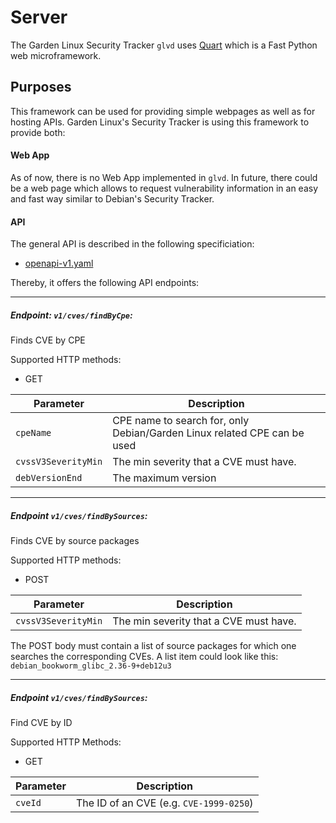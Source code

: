 # Server

The Garden Linux Security Tracker `glvd` uses [Quart](https://quart.palletsprojects.com/en/latest/) which is a Fast Python web microframework.

## Purposes

This framework can be used for providing simple webpages as well as for hosting APIs. Garden Linux's Security Tracker is using this framework to provide both: 

#### Web App
As of now, there is no Web App implemented in `glvd`. In future, there could be a web page which allows to request vulnerability information in an easy and fast way similar to Debian's Security Tracker.

#### API

The general API is described in the following specificiation:
* [openapi-v1.yaml](../openapi-v1.yaml)

Thereby, it offers the following API endpoints:

---
##### Endpoint: `v1/cves/findByCpe`:
Finds CVE by CPE

Supported HTTP methods:
* GET

| Parameter | Description | 
|-----------|-------------|
| `cpeName` |  CPE name to search for, only Debian/Garden Linux related CPE can be used |
| `cvssV3SeverityMin` | The min severity that a CVE must have. |
| `debVersionEnd` | The maximum version | 

---
##### Endpoint `v1/cves/findBySources`:
Finds CVE by source packages

Supported HTTP methods:
* POST

| Parameter | Description | 
|-----------|-------------|
| `cvssV3SeverityMin` | The min severity that a CVE must have. |

The POST body must contain a list of source packages for which one searches the corresponding CVEs. A list item could look like this: `debian_bookworm_glibc_2.36-9+deb12u3`

---
##### Endpoint `v1/cves/findBySources`:
Find CVE by ID

Supported HTTP Methods:
* GET

| Parameter | Description | 
|-----------|-------------|
| `cveId` | The ID of an CVE (e.g. `CVE-1999-0250`) |